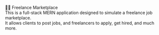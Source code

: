 🧑‍💼 Freelance Marketplace  <br/>
This is a full-stack MERN application designed to simulate a freelance job marketplace. <br/>
It allows clients to post jobs, and freelancers to apply, get hired, and much more.
